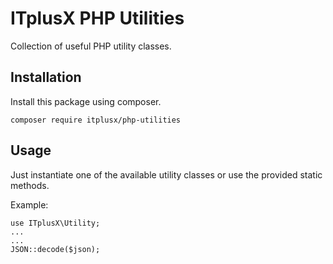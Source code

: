 # ITplusX PHP Utilities

Collection of useful PHP utility classes.


## Installation

Install this package using composer.

    composer require itplusx/php-utilities


## Usage

Just instantiate one of the available utility classes or use the provided static methods.

Example:

    use ITplusX\Utility;    
    ...
    ...
    JSON::decode($json);